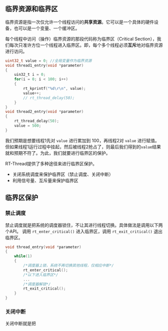 ## 临界资源和临界区

临界资源是指一次仅允许一个线程访问的**共享资源**。它可以是一个具体的硬件设备，也可以是一个变量、一个缓冲区。


每个线程中访问（操作）临界资源的那段代码称为临界区（Critical Section），我们每次只准许方位一个线程进入临界区。即，每个多个线程必须**互斥**地对临界资源进行访问。

```C
uint32_t value = 0; //全局变量作为临界资源
void thread1_entry(void *parameter)
{
    uin32_t i = 0;
    for(i = 0; i < 100; i++)
    {
        rt_kprintf("%d\r\n", value);
        value++;
        // rt_thread_delay(50);
    }
}
void thread2_entry(void *parameter)
{
    rt_thread_delay(50);
    value = 500;
}
```
我们预期是想要线程1先对 `value` 进行累加到 100，再线程2对 `value` 进行赋值。但如果线程1运行过程中挂起，然后被线程2抢占了，则最后我们得到的`value`结果就和预期不符了。为此，我们就要进行临界区的保护。

RT-Thread提供了多种途径来进行临界区保护。
- 关闭系统调度来保护临界区（禁止调度、关闭中断）
- 利用信号量、互斥量来保护临界区

## 临界区保护

### 禁止调度
禁止调度就是把系统的调度器锁住，不让其进行线程切换。具体做法是调用以下两个API。
调用 `rt_enter_critical()` 进入临界区，调用 `rt_exit_critical()` 退出临界区。
```C
void thread_entry(void *parameter)
{
    while(1)
    {
        /*调度器上锁，系统不再切换其他线程，仅相应中断*/
        rt_enter_critical();
        /*以下进入临界区*/
        ...
        /*调度器解锁*/
        rt_exit_critical();
    }
}
```

### 关闭中断
关闭中断就是把


